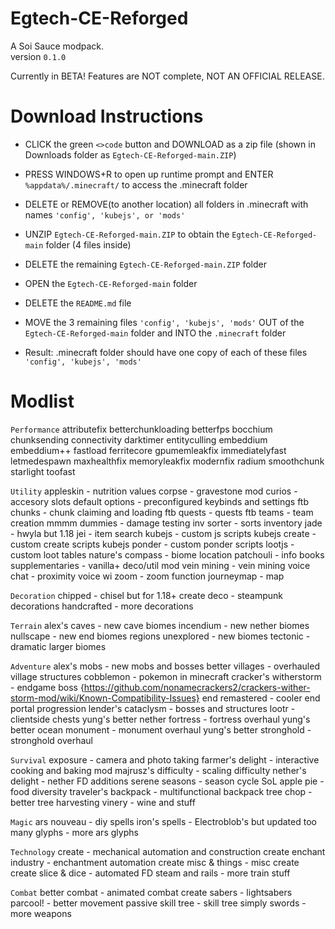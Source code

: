 # Egtech-CE-Reforged
A Soi Sauce modpack.\
version ```0.1.0```

Currently in BETA! Features are NOT complete, NOT AN OFFICIAL RELEASE.

# Download Instructions
- CLICK the green ```<>code``` button and DOWNLOAD as a zip file (shown in Downloads folder as ```Egtech-CE-Reforged-main.ZIP```)

- PRESS WINDOWS+R to open up runtime prompt and ENTER ```%appdata%/.minecraft/``` to access the .minecraft folder
- DELETE or REMOVE(to another location) all folders in .minecraft with names ```'config', 'kubejs', or 'mods'```

- UNZIP ```Egtech-CE-Reforged-main.ZIP``` to obtain the ```Egtech-CE-Reforged-main``` folder (4 files inside)
- DELETE the remaining ```Egtech-CE-Reforged-main.ZIP``` folder

- OPEN the ```Egtech-CE-Reforged-main``` folder
- DELETE the ```README.md``` file
- MOVE the 3 remaining files ```'config', 'kubejs', 'mods'``` OUT of the ```Egtech-CE-Reforged-main``` folder and INTO the ```.minecraft``` folder

- Result: .minecraft folder should have one copy of each of these files ```'config', 'kubejs', 'mods'```
# Modlist
```Performance```
attributefix
betterchunkloading
betterfps
bocchium
chunksending
connectivity
darktimer
entityculling
embeddium
embeddium++
fastload
ferritecore
gpumemleakfix
immediatelyfast
letmedespawn
maxhealthfix
memoryleakfix
modernfix
radium
smoothchunk
starlight
toofast

```Utility```
appleskin - nutrition values
corpse - gravestone mod
curios - accesory slots
default options - preconfigured keybinds and settings
ftb chunks - chunk claiming and loading
ftb quests - quests
ftb teams - team creation
mmmm dummies - damage testing
inv sorter - sorts inventory
jade - hwyla but 1.18
jei - item search
kubejs - custom js scripts
kubejs create - custom create scripts
kubejs ponder - custom ponder scripts
lootjs - custom loot tables
nature's compass - biome location
patchouli - info books
supplementaries - vanilla+ deco/util mod
vein mining - vein mining
voice chat - proximity voice
wi zoom - zoom function
journeymap - map

```Decoration```
chipped - chisel but for 1.18+
create deco - steampunk decorations
handcrafted - more decorations

```Terrain```
alex's caves - new cave biomes
incendium - new nether biomes
nullscape - new end biomes
regions unexplored - new biomes
tectonic - dramatic larger biomes

```Adventure```
alex's mobs - new mobs and bosses
better villages - overhauled village structures
cobblemon - pokemon in minecraft
cracker's witherstorm - endgame boss {https://github.com/nonamecrackers2/crackers-wither-storm-mod/wiki/Known-Compatibility-Issues}
end remastered - cooler end portal progression
lender's cataclysm - bosses and structures
lootr - clientside chests
yung's better nether fortress - fortress overhaul
yung's better ocean monument - monument overhaul
yung's better stronghold - stronghold overhaul

```Survival```
exposure - camera and photo taking
farmer's delight - interactive cooking and baking mod
majrusz's difficulty - scaling difficulty
nether's delight - nether FD additions
serene seasons - season cycle
SoL apple pie - food diversity
traveler's backpack - multifunctional backpack
tree chop - better tree harvesting
vinery - wine and stuff

```Magic```
ars nouveau - diy spells
iron's spells - Electroblob's but updated
too many glyphs - more ars glyphs

```Technology```
create - mechanical automation and construction
create enchant industry - enchantment automation
create misc & things - misc create
create slice & dice - automated FD
steam and rails - more train stuff

```Combat```
better combat - animated combat
create sabers - lightsabers
parcool! - better movement
passive skill tree - skill tree
simply swords - more weapons
